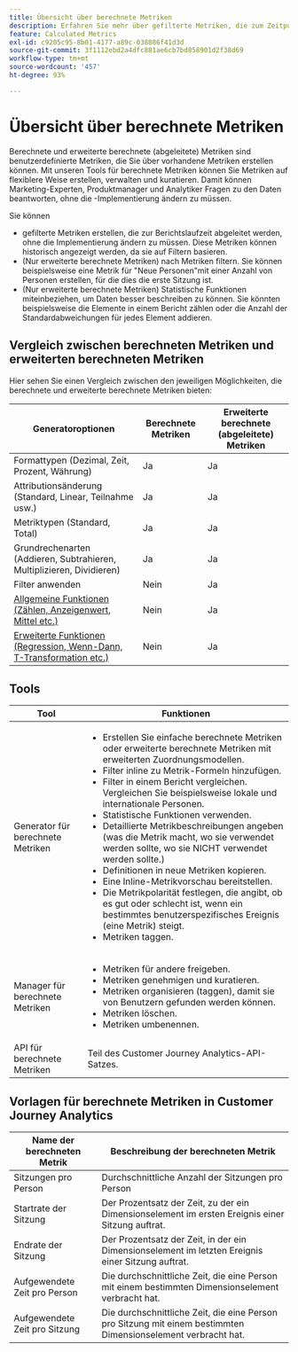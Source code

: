 ```yaml
---
title: Übersicht über berechnete Metriken
description: Erfahren Sie mehr über gefilterte Metriken, die zum Zeitpunkt der Berichtserstellung abgeleitet werden.
feature: Calculated Metrics
exl-id: c9205c95-8b01-4177-a89c-038886f41d3d
source-git-commit: 3f1112ebd2a4dfc881ae6cb7bd858901d2f38d69
workflow-type: tm+mt
source-wordcount: '457'
ht-degree: 93%

---
```


# Übersicht über berechnete Metriken

Berechnete und erweiterte berechnete (abgeleitete) Metriken sind benutzerdefinierte Metriken, die Sie über vorhandene Metriken erstellen können. Mit unseren Tools für berechnete Metriken können Sie Metriken auf flexiblere Weise erstellen, verwalten und kuratieren. Damit können Marketing-Experten, Produktmanager und Analytiker Fragen zu den Daten beantworten, ohne die -Implementierung ändern zu müssen.

Sie können

* gefilterte Metriken erstellen, die zur Berichtslaufzeit abgeleitet werden, ohne die Implementierung ändern zu müssen. Diese Metriken können historisch angezeigt werden, da sie auf Filtern basieren.
* (Nur erweiterte berechnete Metriken) nach Metriken filtern. Sie können beispielsweise eine Metrik für &quot;Neue Personen&quot;mit einer Anzahl von Personen erstellen, für die dies die erste Sitzung ist.
* (Nur erweiterte berechnete Metriken) Statistische Funktionen miteinbeziehen, um Daten besser beschreiben zu können. Sie könnten beispielsweise die Elemente in einem Bericht zählen oder die Anzahl der Standardabweichungen für jedes Element addieren.

## Vergleich zwischen berechneten Metriken und erweiterten berechneten Metriken

Hier sehen Sie einen Vergleich zwischen den jeweiligen Möglichkeiten, die berechnete und erweiterte berechnete Metriken bieten:

| Generatoroptionen | Berechnete Metriken | Erweiterte berechnete (abgeleitete) Metriken |
|---|---|---|
| Formattypen (Dezimal, Zeit, Prozent, Währung) | Ja | Ja |
| Attributionsänderung (Standard, Linear, Teilnahme usw.) | Ja | Ja |
| Metriktypen (Standard, Total) | Ja | Ja |
| Grundrechenarten (Addieren, Subtrahieren, Multiplizieren, Dividieren) | Ja | Ja |
| Filter anwenden | Nein | Ja |
| [Allgemeine Funktionen (Zählen, Anzeigenwert, Mittel etc.)](/help/components/calc-metrics/cm-functions.md) | Nein | Ja |
| [Erweiterte Funktionen (Regression, Wenn-Dann, T-Transformation etc.)](/help/components/calc-metrics/cm-adv-functions.md) | Nein | Ja |

## Tools

| Tool | Funktionen |
|--- |--- |
| Generator für berechnete Metriken | <ul><li>Erstellen Sie einfache berechnete Metriken oder erweiterte berechnete Metriken mit erweiterten Zuordnungsmodellen.</li><li>Filter inline zu Metrik-Formeln hinzufügen.</li><li>Filter in einem Bericht vergleichen. Vergleichen Sie beispielsweise lokale und internationale Personen.</li><li>Statistische Funktionen verwenden.</li><li> Detaillierte Metrikbeschreibungen angeben (was die Metrik macht, wo sie verwendet werden sollte, wo sie NICHT verwendet werden sollte.)</li><li>Definitionen in neue Metriken kopieren.</li><li>Eine Inline-Metrikvorschau bereitstellen.</li><li>Die Metrikpolarität festlegen, die angibt, ob es gut oder schlecht ist, wenn ein bestimmtes benutzerspezifisches Ereignis (eine Metrik) steigt.</li><li>Metriken taggen.</li></ul> |
| Manager für berechnete Metriken | <ul><li>Metriken für andere freigeben.</li><li>Metriken genehmigen und kuratieren.</li><li>Metriken organisieren (taggen), damit sie von Benutzern gefunden werden können.</li><li>Metriken löschen.</li><li>Metriken umbenennen.</li></ul> |
| API für berechnete Metriken | Teil des Customer Journey Analytics-API-Satzes. |

## Vorlagen für berechnete Metriken in Customer Journey Analytics

| Name der berechneten Metrik | Beschreibung der berechneten Metrik |
| --- | --- |
| Sitzungen pro Person | Durchschnittliche Anzahl der Sitzungen pro Person |
| Startrate der Sitzung | Der Prozentsatz der Zeit, zu der ein Dimensionselement im ersten Ereignis einer Sitzung auftrat. |
| Endrate der Sitzung | Der Prozentsatz der Zeit, in der ein Dimensionselement im letzten Ereignis einer Sitzung auftrat. |
| Aufgewendete Zeit pro Person | Die durchschnittliche Zeit, die eine Person mit einem bestimmten Dimensionselement verbracht hat. |
| Aufgewendete Zeit pro Sitzung | Die durchschnittliche Zeit, die eine Person pro Sitzung mit einem bestimmten Dimensionselement verbracht hat. |
